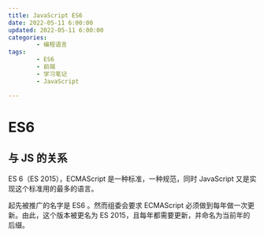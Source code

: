 ```yaml
---
title: JavaScript ES6
date: 2022-05-11 6:00:00
updated: 2022-05-11 6:00:00
categories:
        - 编程语言
tags:
        - ES6
        - 前端
        - 学习笔记
        - JavaScript

---
```


# ES6

## 与 JS 的关系

ES 6（ES 2015），ECMAScript 是一种标准，一种规范，同时 JavaScript 又是实现这个标准用的最多的语言。

起先被推广的名字是 ES6 。然而组委会要求 ECMAScript 必须做到每年做一次更新。由此，这个版本被更名为 ES 2015，且每年都需要更新，并命名为当前年的后缀。